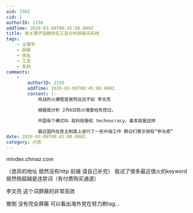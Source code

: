 ```yaml
---
aid: 3362
cid: 1
authorID: 2156
addTime: 2020-03-09T08:45:00.000Z
title: 用关键字指数排名工具分析屏蔽词系统
tags:
    - 关键字
    - 屏蔽
    - 排名
    - 工具
    - 系统
comments:
    -
        authorID: 2156
        addTime: 2020-03-09T08:45:00.000Z
        content: |-
            肖战的火爆程度居然远远不如 李文亮

            根据我分析 2月6日防火墙曾经失控过。

            中国有个模式叫 高科技极权 technocracy。基本就是这样

            最近国内在民主制度上进行了一些升级工作 群众们表示很有“参与感”
date: 2020-03-09T08:45:00.000Z
category: 问答
---
```


mindex.chinaz.com

（诡异的地址 居然没有http 前缀 请自己补完） 我试了很多最近很火的keyword 居然杨超越是违禁词（有付费购买通道）

李文亮 这个词屏蔽的非常高效

推倒 没有完全屏蔽 可以看出海外党在努力刷tag...
